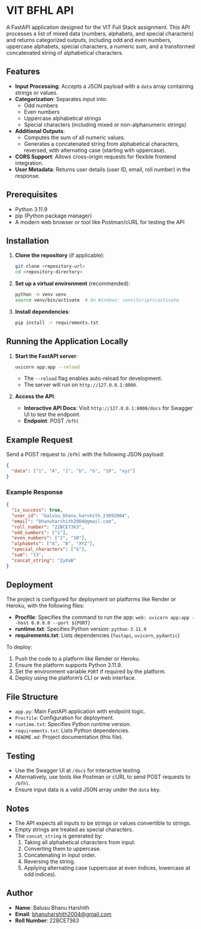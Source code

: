 # VIT BFHL API

A FastAPI application designed for the VIT Full Stack assignment. This API processes a list of mixed data (numbers, alphabets, and special characters) and returns categorized outputs, including odd and even numbers, uppercase alphabets, special characters, a numeric sum, and a transformed concatenated string of alphabetical characters.

## Features

- **Input Processing**: Accepts a JSON payload with a `data` array containing strings or values.
- **Categorization**: Separates input into:
  - Odd numbers
  - Even numbers
  - Uppercase alphabetical strings
  - Special characters (including mixed or non-alphanumeric strings)
- **Additional Outputs**:
  - Computes the sum of all numeric values.
  - Generates a concatenated string from alphabetical characters, reversed, with alternating case (starting with uppercase).
- **CORS Support**: Allows cross-origin requests for flexible frontend integration.
- **User Metadata**: Returns user details (user ID, email, roll number) in the response.

## Prerequisites

- Python 3.11.9
- pip (Python package manager)
- A modern web browser or tool like Postman/cURL for testing the API

## Installation

1. **Clone the repository** (if applicable):
   ```bash
   git clone <repository-url>
   cd <repository-directory>
   ```

2. **Set up a virtual environment** (recommended):
   ```bash
   python -m venv venv
   source venv/bin/activate  # On Windows: venv\Scripts\activate
   ```

3. **Install dependencies**:
   ```bash
   pip install -r requirements.txt
   ```

## Running the Application Locally

1. **Start the FastAPI server**:
   ```bash
   uvicorn app:app --reload
   ```
   - The `--reload` flag enables auto-reload for development.
   - The server will run on `http://127.0.0.1:8000`.

2. **Access the API**:
   - **Interactive API Docs**: Visit `http://127.0.0.1:8000/docs` for Swagger UI to test the endpoint.
   - **Endpoint**: POST `/bfhl`

## Example Request

Send a POST request to `/bfhl` with the following JSON payload:

```json
{
  "data": ["1", "A", "2", "b", "&", "10", "xyz"]
}
```

### Example Response

```json
{
  "is_success": true,
  "user_id": "balusu_bhanu_harshith_23092004",
  "email": "bhanuharshith2004@gmail.com",
  "roll_number": "22BCE7363",
  "odd_numbers": ["1"],
  "even_numbers": ["2", "10"],
  "alphabets": ["A", "B", "XYZ"],
  "special_characters": ["&"],
  "sum": "13",
  "concat_string": "ZyXaB"
}
```

## Deployment

The project is configured for deployment on platforms like Render or Heroku, with the following files:

- **Procfile**: Specifies the command to run the app: `web: uvicorn app:app --host 0.0.0.0 --port ${PORT}`
- **runtime.txt**: Specifies Python version: `python-3.11.9`
- **requirements.txt**: Lists dependencies (`fastapi`, `uvicorn`, `pydantic`)

To deploy:

1. Push the code to a platform like Render or Heroku.
2. Ensure the platform supports Python 3.11.9.
3. Set the environment variable `PORT` if required by the platform.
4. Deploy using the platform’s CLI or web interface.

## File Structure

- `app.py`: Main FastAPI application with endpoint logic.
- `Procfile`: Configuration for deployment.
- `runtime.txt`: Specifies Python runtime version.
- `requirements.txt`: Lists Python dependencies.
- `README.md`: Project documentation (this file).

## Testing

- Use the Swagger UI at `/docs` for interactive testing.
- Alternatively, use tools like Postman or cURL to send POST requests to `/bfhl`.
- Ensure input data is a valid JSON array under the `data` key.

## Notes

- The API expects all inputs to be strings or values convertible to strings.
- Empty strings are treated as special characters.
- The `concat_string` is generated by:
  1. Taking all alphabetical characters from input.
  2. Converting them to uppercase.
  3. Concatenating in input order.
  4. Reversing the string.
  5. Applying alternating case (uppercase at even indices, lowercase at odd indices).

## Author

- **Name**: Balusu Bhanu Harshith
- **Email**: bhanuharshith2004@gmail.com
- **Roll Number**: 22BCE7363
